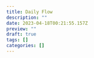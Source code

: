 ```yaml
---
title: Daily Flow
description: ""
date: 2023-04-18T00:21:55.157Z
preview: ""
draft: true
tags: []
categories: []
---
```

